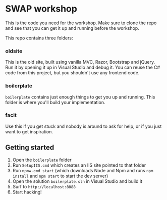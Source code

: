 # SWAP workshop

This is the code you need for the workshop. Make sure to clone the repo and see that you can get it up and running before
the workshop.

This repo contains three folders:

### oldsite
This is the old site, built using vanilla MVC, Razor, Bootstrap and jQuery. Run it by opening it up in Visual Studio and debug it.
You can reuse the C# code from this project, but you shouldn't use any frontend code.

### boilerplate
`boilerplate` contains just enough things to get you up and running. This folder is where you'll build your implementation.

### facit
Use this if you get stuck and nobody is around to ask for help, or if you just want to get inspiration.

## Getting started

1. Open the `boilerplate` folder
1. Run `SetupIIS.cmd` which creates an IIS site pointed to that folder
1. Run `npmw.cmd start` (which downloads Node and Npm and runs `npm install` and `npm start` to start the dev server)
1. Open the solution `boilerplate.sln` in Visual Studio and build it
1. Surf to `http://localhost:8088`
1. Start hacking!